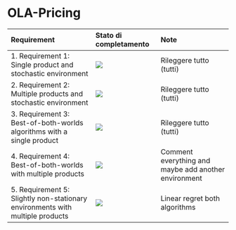 # OLA-Pricing

| Requirement | Stato di completamento | Note |
| :--- | :--- | :--- |
| 1. Requirement 1: Single product and stochastic environment | ![](https://geps.dev/progress/100) | Rileggere tutto (tutti) |
| 2. Requirement 2: Multiple products and stochastic environment | ![](https://geps.dev/progress/100) | Rileggere tutto (tutti)  |
| 3. Requirement 3: Best-of-both-worlds algorithms with a single product | ![](https://geps.dev/progress/100) | Rileggere tutto (tutti) |
| 4. Requirement 4: Best-of-both-worlds with multiple products | ![](https://geps.dev/progress/80) | Comment everything and maybe add another environment |
| 5. Requirement 5: Slightly non-stationary environments with multiple products | ![](https://geps.dev/progress/40) | Linear regret both algorithms |
